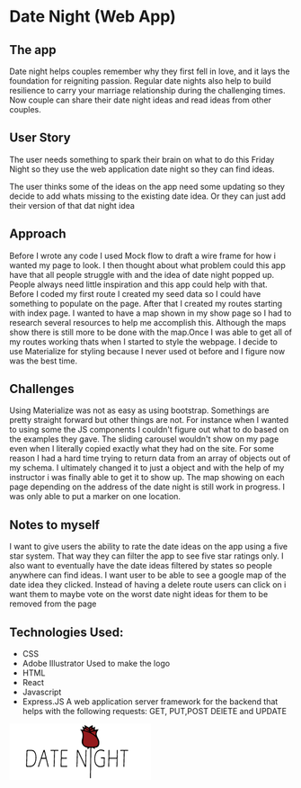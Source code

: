 # Date Night (Web App)

## The app
Date night helps couples remember why they first fell in love, and it lays the foundation for reigniting passion. Regular date nights also help to build resilience to carry your marriage relationship during the challenging times. Now couple can share their date night ideas and read ideas from other couples.

## User Story

The user needs something to spark their brain on what to do this Friday Night so they use the web application date night so they can find ideas.

The user thinks some of the ideas on the app need some updating so they decide to add whats missing to the existing date idea. Or they can just add their version of that dat night idea

## Approach
Before I wrote any code I used Mock flow to draft a wire frame for how i wanted my page to look. I then thought about what problem could this app have that all people struggle with and the idea of date night popped up. People always need  little inspiration and this app could help with that. Before I coded my first route I created my seed data so I could have something to populate on the page. After that I created my routes starting with index page. I wanted to have a map shown in my show page so I had to research several resources to help me accomplish this. Although the maps show there is still more to be done with the map.Once I was able to get all of my routes working thats when I started to style the webpage. I decide to use Materialize for styling because I never used ot before and I figure now was the best time. 

## Challenges
Using Materialize was not as easy as using bootstrap. Somethings are pretty straight forward but other things are not. For instance when I wanted to using some the JS components I couldn't figure out what to do based on the examples they gave. The sliding carousel wouldn't show on my page even when I literally copied exactly what they had on the site. For some reason I had a hard time trying to return data from an array of objects out of my schema. I ultimately changed it to just a object and with the help of my instructor i was finally able to get it to show up. The map showing on each page depending on the address of the date night is still work in progress. I was only able to put a marker on one location.


## Notes to myself
I want to give users the ability to rate the date ideas on the app using a five star system. That way they can filter the app to see five star ratings only. I also want to eventually have the date ideas filtered by states so people anywhere can find ideas. I want user to be able to see a google map of the date idea they clicked. Instead of having a delete route users can click on i want them to maybe vote on the worst date night ideas for them to be removed from the page

## Technologies Used:

- CSS
- Adobe Illustrator
Used to make the logo
- HTML
- React
- Javascript
- Express.JS
A web application server framework for the backend that helps with the following requests: GET, PUT,POST DElETE and UPDATE

![](https://raw.githubusercontent.com/krock07/datenight/master/public/images/DATE-NIGHT.png)

